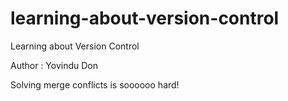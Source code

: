 # learning-about-version-control
Learning about Version Control

Author : Yovindu Don

Solving merge conflicts is soooooo hard!
